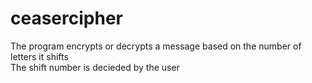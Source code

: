 # ceasercipher
The program encrypts or decrypts a message based on the number of letters it shifts<br>
The shift number is decieded by the user 
